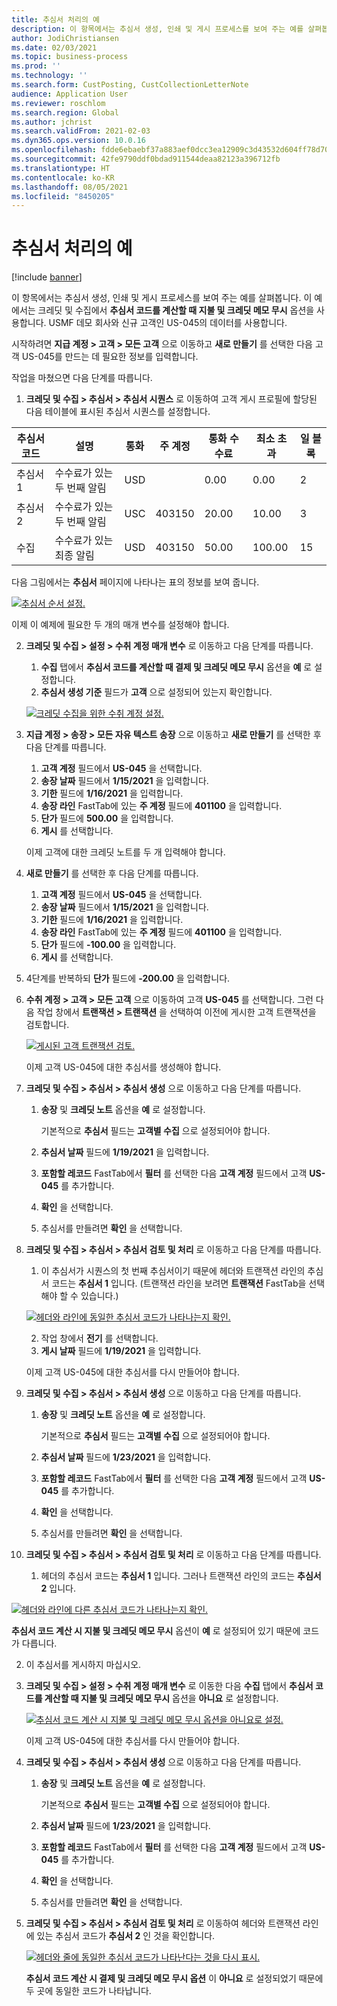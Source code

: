 ```yaml
---
title: 추심서 처리의 예
description: 이 항목에서는 추심서 생성, 인쇄 및 게시 프로세스를 보여 주는 예를 살펴봅니다.
author: JodiChristiansen
ms.date: 02/03/2021
ms.topic: business-process
ms.prod: ''
ms.technology: ''
ms.search.form: CustPosting, CustCollectionLetterNote
audience: Application User
ms.reviewer: roschlom
ms.search.region: Global
ms.author: jchrist
ms.search.validFrom: 2021-02-03
ms.dyn365.ops.version: 10.0.16
ms.openlocfilehash: fdde6ebaebf37a883aef0dcc3ea12909c3d43532d604ff78d708d737b26bc57e
ms.sourcegitcommit: 42fe9790ddf0bdad911544deaa82123a396712fb
ms.translationtype: HT
ms.contentlocale: ko-KR
ms.lasthandoff: 08/05/2021
ms.locfileid: "8450205"
---
```

# <a name="process-collection-letters-example"></a>추심서 처리의 예

[!include [banner](../../includes/banner.md)]

이 항목에서는 추심서 생성, 인쇄 및 게시 프로세스를 보여 주는 예를 살펴봅니다. 이 예에서는 크레딧 및 수집에서 **추심서 코드를 계산할 때 지불 및 크레딧 메모 무시** 옵션을 사용합니다. USMF 데모 회사와 신규 고객인 US-045의 데이터를 사용합니다.

시작하려면 **지급 계정 \> 고객 \> 모든 고객** 으로 이동하고 **새로 만들기** 를 선택한 다음 고객 US-045를 만드는 데 필요한 정보를 입력합니다.

작업을 마쳤으면 다음 단계를 따릅니다.

1. **크레딧 및 수집 \> 추심서 \> 추심서 시퀀스** 로 이동하여 고객 게시 프로필에 할당된 다음 테이블에 표시된 추심서 시퀀스를 설정합니다.

|     추심서 코드      |     설명                           |     통화      |     주 계정        |     통화 수수료     |     최소 초과        |     일 블록      |
|---------------------------------  |---------------------------------------    |-----------------  |-----------------------    |-------------------------- |-----------------------    |---------------------  |
|     추심서 1         |     수수료가 있는 두 번째 알림        |     USD           |                           |     0.00                  |     0.00                  |     2                 |
|     추심서 2         |     수수료가 있는 두 번째 알림        |     USC           |     403150                |     20.00                 |     10.00                 |     3                 |
|     수집                    |     수수료가 있는 최종 알림         |     USD           |     403150                |     50.00                 |     100.00                |     15                |

다음 그림에서는 **추심서** 페이지에 나타나는 표의 정보를 보여 줍니다. 

[![추심서 순서 설정.](./media/Ignore-payments-creditmemos-1.PNG)](./media/Ignore-payments-creditmemos-1.PNG)

 이제 이 예제에 필요한 두 개의 매개 변수를 설정해야 합니다.

2. **크레딧 및 수집 \> 설정 \> 수취 계정 매개 변수** 로 이동하고 다음 단계를 따릅니다.

    1. **수집** 탭에서 **추심서 코드를 계산할 때 결제 및 크레딧 메모 무시** 옵션을 **예** 로 설정합니다.
    2. **추심서 생성 기준** 필드가 **고객** 으로 설정되어 있는지 확인합니다.

    [![크레딧 수집을 위한 수취 계정 설정.](./media/Ignore-payments-creditmemos-2.PNG)](./media/Ignore-payments-creditmemos-2.PNG)

3. **지급 계정 \> 송장 \> 모든 자유 텍스트 송장** 으로 이동하고 **새로 만들기** 를 선택한 후 다음 단계를 따릅니다.

    1. **고객 계정** 필드에서 **US-045** 을 선택합니다.
    2. **송장 날짜** 필드에서 **1/15/2021** 을 입력합니다.
    3. **기한** 필드에 **1/16/2021** 을 입력합니다.
    4. **송장 라인** FastTab에 있는 **주 계정** 필드에 **401100** 을 입력합니다.
    5. **단가** 필드에 **500.00** 을 입력합니다.
    6. **게시** 를 선택합니다.

    이제 고객에 대한 크레딧 노트를 두 개 입력해야 합니다.

4. **새로 만들기** 를 선택한 후 다음 단계를 따릅니다.

    1. **고객 계정** 필드에서 **US-045** 을 선택합니다.
    2. **송장 날짜** 필드에서 **1/15/2021** 을 입력합니다.
    3. **기한** 필드에 **1/16/2021** 을 입력합니다.
    4. **송장 라인** FastTab에 있는 **주 계정** 필드에 **401100** 을 입력합니다.
    5. **단가** 필드에 **-100.00** 을 입력합니다.
    6. **게시** 를 선택합니다.

5. 4단계를 반복하되 **단가** 필드에 **-200.00** 을 입력합니다.
6. **수취 계정 \> 고객 \> 모든 고객** 으로 이동하여 고객 **US-045** 를 선택합니다. 그런 다음 작업 창에서 **트랜잭션 \> 트랜잭션** 을 선택하여 이전에 게시한 고객 트랜잭션을 검토합니다.

    [![게시된 고객 트랜잭션 검토.](./media/Ignore-payments-creditmemos-3.PNG)](./media/Ignore-payments-creditmemos-3.PNG)

    이제 고객 US-045에 대한 추심서를 생성해야 합니다.

7. **크레딧 및 수집 \> 추심서 \> 추심서 생성** 으로 이동하고 다음 단계를 따릅니다.

    1. **송장** 및 **크레딧 노트** 옵션을 **예** 로 설정합니다.

        기본적으로 **추심서** 필드는 **고객별 수집** 으로 설정되어야 합니다.

    2. **추심서 날짜** 필드에 **1/19/2021** 을 입력합니다.
    3. **포함할 레코드** FastTab에서 **필터** 를 선택한 다음 **고객 계정** 필드에서 고객 **US-045** 를 추가합니다.
    4. **확인** 을 선택합니다.
    5. 추심서를 만들려면 **확인** 을 선택합니다.

8. **크레딧 및 수집 \> 추심서 \> 추심서 검토 및 처리** 로 이동하고 다음 단계를 따릅니다.

    1. 이 추심서가 시퀀스의 첫 번째 추심서이기 때문에 헤더와 트랜잭션 라인의 추심서 코드는 **추심서 1** 입니다. (트랜잭션 라인을 보려면 **트랜잭션** FastTab을 선택해야 할 수 있습니다.)

   [![헤더와 라인에 동일한 추심서 코드가 나타나는지 확인.](./media/Ignore-payments-creditmemos-4.PNG)](./media/Ignore-payments-creditmemos-4.PNG)

    2. 작업 창에서 **전기** 를 선택합니다.
    3. **게시 날짜** 필드에 **1/19/2021** 을 입력합니다.

    이제 고객 US-045에 대한 추심서를 다시 만들어야 합니다.

9. **크레딧 및 수집 \> 추심서 \> 추심서 생성** 으로 이동하고 다음 단계를 따릅니다.

    1. **송장** 및 **크레딧 노트** 옵션을 **예** 로 설정합니다.

        기본적으로 **추심서** 필드는 **고객별 수집** 으로 설정되어야 합니다.

    2. **추심서 날짜** 필드에 **1/23/2021** 을 입력합니다.
    3. **포함할 레코드** FastTab에서 **필터** 를 선택한 다음 **고객 계정** 필드에서 고객 **US-045** 를 추가합니다.
    4. **확인** 을 선택합니다.
    5. 추심서를 만들려면 **확인** 을 선택합니다.

10. **크레딧 및 수집 \> 추심서 \> 추심서 검토 및 처리** 로 이동하고 다음 단계를 따릅니다.

    1. 헤더의 추심서 코드는 **추심서 1** 입니다. 그러나 트랜잭션 라인의 코드는 **추심서 2** 입니다.

   [![헤더와 라인에 다른 추심서 코드가 나타나는지 확인.](./media/Ignore-payments-creditmemos-5.PNG)](./media/Ignore-payments-creditmemos-5.PNG)

  **추심서 코드 계산 시 지불 및 크레딧 메모 무시** 옵션이 **예** 로 설정되어 있기 때문에 코드가 다릅니다.

  2. 이 추심서를 게시하지 마십시오.

11. **크레딧 및 수집 \> 설정 \> 수취 계정 매개 변수** 로 이동한 다음 **수집** 탭에서 **추심서 코드를 계산할 때 지불 및 크레딧 메모 무시** 옵션을 **아니요** 로 설정합니다.

    [![추심서 코드 계산 시 지불 및 크레딧 메모 무시 옵션을 아니요로 설정.](./media/Ignore-payments-creditmemos-6.PNG)](./media/Ignore-payments-creditmemos-6.PNG)

    이제 고객 US-045에 대한 추심서를 다시 만들어야 합니다.

12. **크레딧 및 수집 \> 추심서 \> 추심서 생성** 으로 이동하고 다음 단계를 따릅니다.

    1. **송장** 및 **크레딧 노트** 옵션을 **예** 로 설정합니다.

        기본적으로 **추심서** 필드는 **고객별 수집** 으로 설정되어야 합니다.

    2. **추심서 날짜** 필드에 **1/23/2021** 을 입력합니다.
    3. **포함할 레코드** FastTab에서 **필터** 를 선택한 다음 **고객 계정** 필드에서 고객 **US-045** 를 추가합니다.
    4. **확인** 을 선택합니다.
    5. 추심서를 만들려면 **확인** 을 선택합니다.

13. **크레딧 및 수집 \> 추심서 \> 추심서 검토 및 처리** 로 이동하여 헤더와 트랜잭션 라인에 있는 추심서 코드가 **추심서 2** 인 것을 확인합니다.

    [![헤더와 줄에 동일한 추심서 코드가 나타난다는 것을 다시 표시.](./media/Ignore-payments-creditmemos-7.PNG)](./media/Ignore-payments-creditmemos-7.PNG)

    **추심서 코드 계산 시 결제 및 크레딧 메모 무시 옵션** 이 **아니요** 로 설정되었기 때문에 두 곳에 동일한 코드가 나타납니다.
